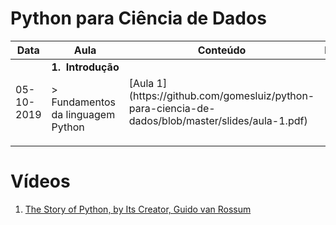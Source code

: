 # Python para Ciência de Dados

<table>
  <thead>
    <th>Data</th>
    <th>Aula</th>
    <th>Conteúdo</th>
    <th>Prática</th>
  </thead>
  <tbody>
    <td>05-10-2019</td>
    <td>
      <strong>1.&nbsp;&nbsp;Introdução</strong>
      <p>> Fundamentos da linguagem Python</p>
    </td>
    <td>[Aula 1](https://github.com/gomesluiz/python-para-ciencia-de-dados/blob/master/slides/aula-1.pdf)</td>
    <td></td>
  </tbody>
</table>

# Vídeos
1. [The Story of Python, by Its Creator, Guido van Rossum](https://www.youtube.com/watch?v=J0Aq44Pze-w)
